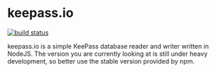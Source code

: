 # keepass.io #

[![build status](https://api.travis-ci.org/NeoXiD/keepass.io.png?branch=v1.0.0)](http://travis-ci.org/NeoXiD/keepass.io)

keepass.io is a simple KeePass database reader and writer written in NodeJS.
The version you are currently looking at is still under heavy development, so
better use the stable version provided by npm.